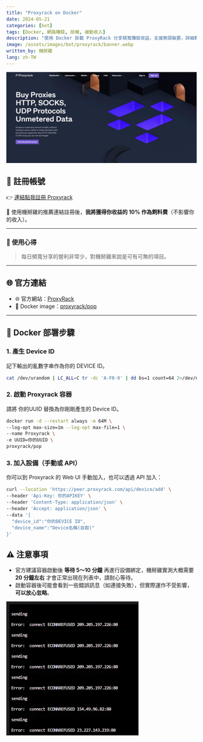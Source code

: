 ```yaml
---
title: "Proxyrack on Docker"
date: 2024-05-21
categories: [bot]
tags: [Docker, 網路賺錢, 掛機, 被動收入]
description: "使用 Docker 掛載 ProxyRack 分享頻寬賺取收益，支援無頭裝置，詳細教學含註冊與部署指令。"
image: /assets/images/bot/proxyrack/banner.webp
written_by: 機掰雞
lang: zh-TW
---
```


![Proxyrack 封面圖](/assets/images/bot/proxyrack/banner.webp)

## 📝 註冊帳號

👉 [連結點我註冊 Proxyrack](https://www.proxyrack.com/become-a-peer/)

🎉 使用機掰雞的推薦連結註冊後，**我將獲得你收益的 10% 作為飼料費**（不影響你的收入）。

---

### 🧪 使用心得
 
> 每日頻寬分享的營利非常少，對機掰雞來說是可有可無的項目。

---

## 🌐 官方連結

- 🌐 官方網站：[ProxyRack](https://www.proxyrack.com/become-a-peer/)
- 🐳 Docker image：[proxyrack/pop](https://hub.docker.com/r/proxyrack/pop)

---

## 🐳 Docker 部署步驟

### 1. 產生 Device ID
記下輸出的亂數字串作為你的 DEVICE ID。
```bash
cat /dev/urandom | LC_ALL=C tr -dc 'A-F0-9' | dd bs=1 count=64 2>/dev/null && echo
```
### 2. 啟動 Proxyrack 容器
請將 你的UUID 替換為你剛剛產生的 Device ID。
```bash 
docker run -d --restart always -m 64M \
--log-opt max-size=1m --log-opt max-file=1 \
--name Proxyrack \
-e UUID=你的UUID \
proxyrack/pop
```
### 3. 加入設備（手動或 API）
你可以到 Proxyrack 的 Web UI 手動加入，也可以透過 API 加入：
```bash  
curl --location 'https://peer.proxyrack.com/api/device/add' \
--header 'Api-Key: 你的APIKEY' \
--header 'Content-Type: application/json' \
--header 'Accept: application/json' \
--data '{ 
  "device_id":"你的DEVICE ID", 
  "device_name":"Device名稱(自取)"
}'
```
## ⚠️ 注意事項

- 官方建議容器啟動後 **等待 5～10 分鐘** 再進行設備綁定，機掰雞實測大概需要 **20 分鐘左右** 才會正常出現在列表中，請耐心等待。
- 啟動容器後可能會看到一些錯誤訊息（如連接失敗），但實際運作不受影響，**可以放心忽略**。

![Proxyrack 錯誤訊息](/assets/images/bot/proxyrack/error.webp)
